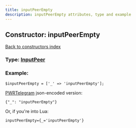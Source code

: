 ```yaml
---
title: inputPeerEmpty
description: inputPeerEmpty attributes, type and example
---
```

## Constructor: inputPeerEmpty  
[Back to constructors index](index.md)






### Type: [InputPeer](../types/InputPeer.md)


### Example:

```
$inputPeerEmpty = ['_' => 'inputPeerEmpty'];
```  

[PWRTelegram](https://pwrtelegram.xyz) json-encoded version:

```
{"_": "inputPeerEmpty"}
```


Or, if you're into Lua:  


```
inputPeerEmpty={_='inputPeerEmpty'}

```


